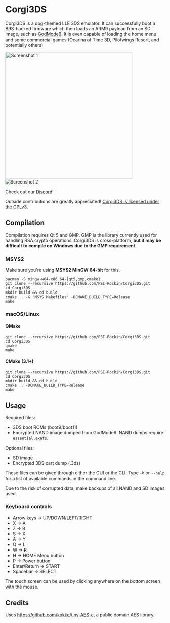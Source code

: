 # Corgi3DS
Corgi3DS is a dog-themed LLE 3DS emulator. It can successfully boot a B9S-hacked firmware which then loads an ARM9 payload from an SD image, such as [GodMode9](https://github.com/d0k3/GodMode9). It is even capable of loading the home menu and some commercial games (Ocarina of Time 3D, Pilotwings Resort, and potentially others).

<img alt="Screenshot 1" src="https://cdn.discordapp.com/attachments/589212595987283974/626212413997580288/Screen_Shot_2019-09-24_at_8.23.16_PM.png" width="401"> <img alt="Screenshot 2" src="https://i.imgur.com/zneCoU6.png">

Check out our [Discord](https://discord.gg/xFSDSeM)!

Outside contributions are greatly appreciated! [Corgi3DS is licensed under the GPLv3.](https://github.com/PSI-Rockin/Corgi3DS/blob/master/LICENSE)

## Compilation
Compilation requires Qt 5 and GMP. GMP is the library currently used for handling RSA crypto operations. Corgi3DS is cross-platform, **but it may be difficult to compile on Windows due to the GMP requirement**.

### MSYS2
Make sure you're using **MSYS2 MinGW 64-bit** for this.

```
pacman -S mingw-w64-x86_64-{qt5,gmp,cmake}
git clone --recursive https://github.com/PSI-Rockin/Corgi3DS.git
cd Corgi3DS
mkdir build && cd build
cmake .. -G "MSYS Makefiles" -DCMAKE_BUILD_TYPE=Release
make
```

### macOS/Linux

#### QMake
```
git clone --recursive https://github.com/PSI-Rockin/Corgi3DS.git
cd Corgi3DS
qmake
make
```

#### CMake (3.1+)
```
git clone --recursive https://github.com/PSI-Rockin/Corgi3DS.git
cd Corgi3DS
mkdir build && cd build
cmake .. -DCMAKE_BUILD_TYPE=Release
make
```

## Usage
Required files:
* 3DS boot ROMs (boot9/boot11)
* Encrypted NAND image dumped from GodMode9. NAND dumps require `essential.exefs`.

Optional files:
* SD image
* Encrypted 3DS cart dump (.3ds)

These files can be given through either the GUI or the CLI. Type `-h` or `--help` for a list of available commands in the command line.

Due to the risk of corrupted data, make backups of all NAND and SD images used.

### Keyboard controls

* Arrow keys -> UP/DOWN/LEFT/RIGHT
* X -> A
* Z -> B
* S -> X
* A -> Y
* Q -> L
* W -> R
* H -> HOME Menu button
* P -> Power button
* Enter/Return -> START
* Spacebar -> SELECT

The touch screen can be used by clicking anywhere on the bottom screen with the mouse.

## Credits
Uses https://github.com/kokke/tiny-AES-c, a public domain AES library.
